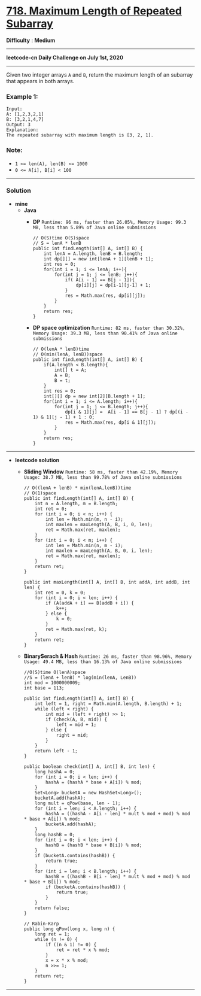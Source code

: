 # [718. Maximum Length of Repeated Subarray](https://leetcode.com/problems/maximum-length-of-repeated-subarray/)

**Difficulty** : **Medium**

---


**leetcode-cn Daily Challenge on July 1st, 2020**

---

Given two integer arrays `A` and `B`, return the maximum length of an subarray that appears in both arrays.

### Example 1:
```
Input:
A: [1,2,3,2,1]
B: [3,2,1,4,7]
Output: 3
Explanation: 
The repeated subarray with maximum length is [3, 2, 1].
``` 

### Note:
* `1 <= len(A), len(B) <= 1000`
* `0 <= A[i], B[i] < 100`

---

### Solution
* **mine**
  * **Java**
    * **DP** `Runtime: 96 ms, faster than 26.05%, Memory Usage: 99.3 MB, less than 5.89% of Java online submissions`
      ```
      // O(S)time O(S)space
      // S = lenA * lenB
      public int findLength(int[] A, int[] B) {
          int lenA = A.length, lenB = B.length;
          int dp[][] = new int[lenA + 1][lenB + 1];
          int res = 0;
          for(int i = 1; i <= lenA; i++){
              for(int j = 1; j <= lenB; j++){
                  if( A[i - 1] == B[j - 1]){
                      dp[i][j] = dp[i-1][j-1] + 1;
                  }
                  res = Math.max(res, dp[i][j]);
              }
          }
          return res;
      }
      ```
      
    * **DP space optimization** `Runtime: 82 ms, faster than 30.32%, Memory Usage: 39.3 MB, less than 90.41% of Java online submissions`
      ```
      // O(lenA * lenB)time 
      // O(min(lenA, lenB))space
      public int findLength(int[] A, int[] B) {
          if(A.length < B.length){
              int[] t = A;
              A = B;
              B = t;
          }
          int res = 0;
          int[][] dp = new int[2][B.length + 1];
          for(int i = 1; i <= A.length; i++){
              for(int j = 1; j <= B.length; j++){
                  dp[i & 1][j] =  A[i - 1] == B[j - 1] ? dp[(i - 1) & 1][j - 1] + 1 : 0;
                  res = Math.max(res, dp[i & 1][j]);
              }
          }
          return res;
      }
      ```
  
  
  
---


* **leetcode solution**
  * **Sliding Window** `Runtime: 58 ms, faster than 42.19%, Memory Usage: 38.7 MB, less than 99.78% of Java online submissions`
    ```
    // O((lenA + lenB) * min(lenA,lenB))time 
    // O(1)space
    public int findLength(int[] A, int[] B) {
        int n = A.length, m = B.length;
        int ret = 0;
        for (int i = 0; i < n; i++) {
            int len = Math.min(m, n - i);
            int maxlen = maxLength(A, B, i, 0, len);
            ret = Math.max(ret, maxlen);
        }
        for (int i = 0; i < m; i++) {
            int len = Math.min(n, m - i);
            int maxlen = maxLength(A, B, 0, i, len);
            ret = Math.max(ret, maxlen);
        }
        return ret;
    }

    public int maxLength(int[] A, int[] B, int addA, int addB, int len) {
        int ret = 0, k = 0;
        for (int i = 0; i < len; i++) {
            if (A[addA + i] == B[addB + i]) {
                k++;
            } else {
                k = 0;
            }
            ret = Math.max(ret, k);
        }
        return ret;
    }
    ```
    
  * **BinarySerach & Hash** `Runtime: 26 ms, faster than 98.96%, Memory Usage: 49.4 MB, less than 16.13% of Java online submissions `
    ```
    //O(S)time O(lenA)space
    //S = (lenA + lenB) * log(min(lenA, LenB))
    int mod = 1000000009;
    int base = 113;

    public int findLength(int[] A, int[] B) {
        int left = 1, right = Math.min(A.length, B.length) + 1;
        while (left < right) {
            int mid = (left + right) >> 1;
            if (check(A, B, mid)) {
                left = mid + 1;
            } else {
                right = mid;
            }
        }
        return left - 1;
    }

    public boolean check(int[] A, int[] B, int len) {
        long hashA = 0;
        for (int i = 0; i < len; i++) {
            hashA = (hashA * base + A[i]) % mod;
        }
        Set<Long> bucketA = new HashSet<Long>();
        bucketA.add(hashA);
        long mult = qPow(base, len - 1);
        for (int i = len; i < A.length; i++) {
            hashA = ((hashA - A[i - len] * mult % mod + mod) % mod * base + A[i]) % mod;
            bucketA.add(hashA);
        }
        long hashB = 0;
        for (int i = 0; i < len; i++) {
            hashB = (hashB * base + B[i]) % mod;
        }
        if (bucketA.contains(hashB)) {
            return true;
        }
        for (int i = len; i < B.length; i++) {
            hashB = ((hashB - B[i - len] * mult % mod + mod) % mod * base + B[i]) % mod;
            if (bucketA.contains(hashB)) {
                return true;
            }
        }
        return false;
    }
    
    // Rabin-Karp
    public long qPow(long x, long n) {
        long ret = 1;
        while (n != 0) {
            if ((n & 1) != 0) {
                ret = ret * x % mod;
            }
            x = x * x % mod;
            n >>= 1;
        }
        return ret;
    }
    ```
  
---
